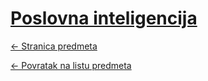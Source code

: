 # [Poslovna inteligencija](https://www.github.com/studosi-fer/POSINT)
[<- Stranica predmeta](https://www.fer.unizg.hr/predmet/posint)

[<- Povratak na listu predmeta](https://www.github.com/studosi/FER)